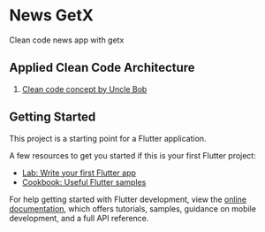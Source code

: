 # News GetX

Clean code news app with getx

## Applied Clean Code Architecture
1. [Clean code concept by Uncle Bob](https://blog.cleancoder.com/uncle-bob/2012/08/13/the-clean-architecture.html)

## Getting Started

This project is a starting point for a Flutter application.

A few resources to get you started if this is your first Flutter project:

- [Lab: Write your first Flutter app](https://docs.flutter.dev/get-started/codelab)
- [Cookbook: Useful Flutter samples](https://docs.flutter.dev/cookbook)

For help getting started with Flutter development, view the
[online documentation](https://docs.flutter.dev/), which offers tutorials,
samples, guidance on mobile development, and a full API reference.

